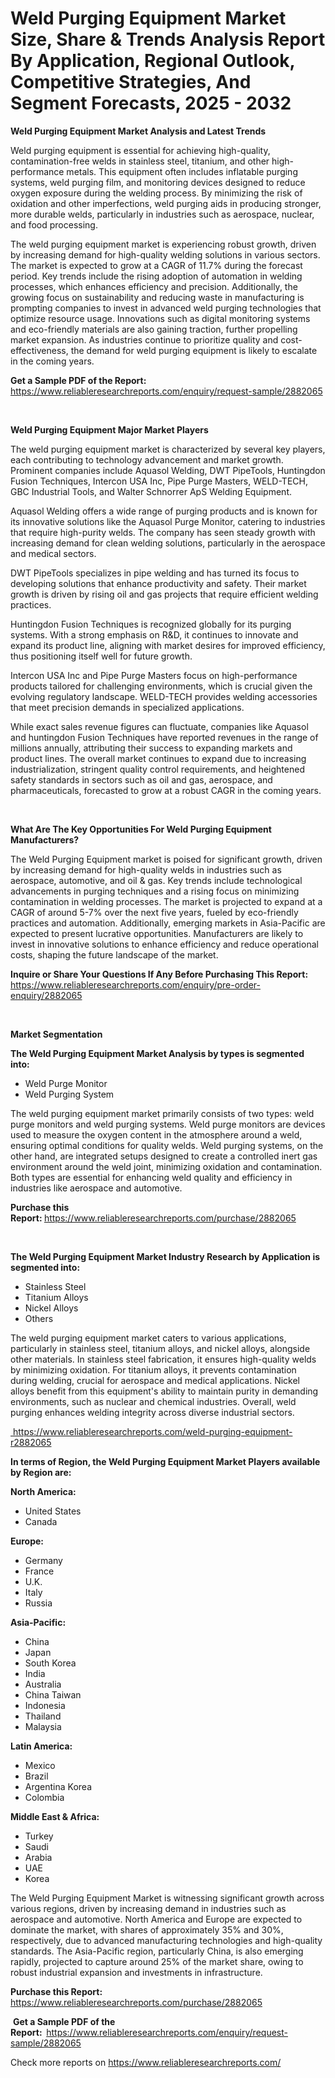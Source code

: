 <p><h1>Weld Purging Equipment Market Size, Share & Trends Analysis Report By Application, Regional Outlook, Competitive Strategies, And Segment Forecasts, 2025 - 2032</h1></p><p><strong>Weld Purging Equipment Market Analysis and Latest Trends</strong></p>
<p><p>Weld purging equipment is essential for achieving high-quality, contamination-free welds in stainless steel, titanium, and other high-performance metals. This equipment often includes inflatable purging systems, weld purging film, and monitoring devices designed to reduce oxygen exposure during the welding process. By minimizing the risk of oxidation and other imperfections, weld purging aids in producing stronger, more durable welds, particularly in industries such as aerospace, nuclear, and food processing.</p><p>The weld purging equipment market is experiencing robust growth, driven by increasing demand for high-quality welding solutions in various sectors. The market is expected to grow at a CAGR of 11.7% during the forecast period. Key trends include the rising adoption of automation in welding processes, which enhances efficiency and precision. Additionally, the growing focus on sustainability and reducing waste in manufacturing is prompting companies to invest in advanced weld purging technologies that optimize resource usage. Innovations such as digital monitoring systems and eco-friendly materials are also gaining traction, further propelling market expansion. As industries continue to prioritize quality and cost-effectiveness, the demand for weld purging equipment is likely to escalate in the coming years.</p></p>
<p><strong>Get a Sample PDF of the Report:&nbsp;</strong> <a href="https://www.reliableresearchreports.com/enquiry/request-sample/2882065?utm_campaign=3059&utm_medium=2&utm_source=Github&utm_content=ia&utm_term=12032025&utm_id=weld-purging-equipment">https://www.reliableresearchreports.com/enquiry/request-sample/2882065</a></p>
<p>&nbsp;</p>
<p><strong>Weld Purging Equipment Major Market Players</strong></p>
<p><p>The weld purging equipment market is characterized by several key players, each contributing to technology advancement and market growth. Prominent companies include Aquasol Welding, DWT PipeTools, Huntingdon Fusion Techniques, Intercon USA Inc, Pipe Purge Masters, WELD-TECH, GBC Industrial Tools, and Walter Schnorrer ApS Welding Equipment.</p><p>Aquasol Welding offers a wide range of purging products and is known for its innovative solutions like the Aquasol Purge Monitor, catering to industries that require high-purity welds. The company has seen steady growth with increasing demand for clean welding solutions, particularly in the aerospace and medical sectors.</p><p>DWT PipeTools specializes in pipe welding and has turned its focus to developing solutions that enhance productivity and safety. Their market growth is driven by rising oil and gas projects that require efficient welding practices.</p><p>Huntingdon Fusion Techniques is recognized globally for its purging systems. With a strong emphasis on R&D, it continues to innovate and expand its product line, aligning with market desires for improved efficiency, thus positioning itself well for future growth.</p><p>Intercon USA Inc and Pipe Purge Masters focus on high-performance products tailored for challenging environments, which is crucial given the evolving regulatory landscape. WELD-TECH provides welding accessories that meet precision demands in specialized applications.</p><p>While exact sales revenue figures can fluctuate, companies like Aquasol and huntingdon Fusion Techniques have reported revenues in the range of millions annually, attributing their success to expanding markets and product lines. The overall market continues to expand due to increasing industrialization, stringent quality control requirements, and heightened safety standards in sectors such as oil and gas, aerospace, and pharmaceuticals, forecasted to grow at a robust CAGR in the coming years.</p></p>
<p>&nbsp;</p>
<p><strong>What Are The Key Opportunities For Weld Purging Equipment Manufacturers?</strong></p>
<p><p>The Weld Purging Equipment market is poised for significant growth, driven by increasing demand for high-quality welds in industries such as aerospace, automotive, and oil & gas. Key trends include technological advancements in purging techniques and a rising focus on minimizing contamination in welding processes. The market is projected to expand at a CAGR of around 5-7% over the next five years, fueled by eco-friendly practices and automation. Additionally, emerging markets in Asia-Pacific are expected to present lucrative opportunities. Manufacturers are likely to invest in innovative solutions to enhance efficiency and reduce operational costs, shaping the future landscape of the market.</p></p>
<p><strong>Inquire or Share Your Questions If Any Before Purchasing This Report:</strong> <a href="https://www.reliableresearchreports.com/enquiry/pre-order-enquiry/2882065?utm_campaign=3059&utm_medium=2&utm_source=Github&utm_content=ia&utm_term=12032025&utm_id=weld-purging-equipment">https://www.reliableresearchreports.com/enquiry/pre-order-enquiry/2882065</a></p>
<p>&nbsp;</p>
<p><strong>Market Segmentation</strong></p>
<p><strong>The Weld Purging Equipment Market Analysis by types is segmented into:</strong></p>
<p><ul><li>Weld Purge Monitor</li><li>Weld Purging System</li></ul></p>
<p><p>The weld purging equipment market primarily consists of two types: weld purge monitors and weld purging systems. Weld purge monitors are devices used to measure the oxygen content in the atmosphere around a weld, ensuring optimal conditions for quality welds. Weld purging systems, on the other hand, are integrated setups designed to create a controlled inert gas environment around the weld joint, minimizing oxidation and contamination. Both types are essential for enhancing weld quality and efficiency in industries like aerospace and automotive.</p></p>
<p><strong>Purchase this Report:&nbsp;</strong><a href="https://www.reliableresearchreports.com/purchase/2882065?utm_campaign=3059&utm_medium=2&utm_source=Github&utm_content=ia&utm_term=12032025&utm_id=weld-purging-equipment">https://www.reliableresearchreports.com/purchase/2882065</a></p>
<p>&nbsp;</p>
<p><strong>The Weld Purging Equipment Market Industry Research by Application is segmented into:</strong></p>
<p><ul><li>Stainless Steel</li><li>Titanium Alloys</li><li>Nickel Alloys</li><li>Others</li></ul></p>
<p><p>The weld purging equipment market caters to various applications, particularly in stainless steel, titanium alloys, and nickel alloys, alongside other materials. In stainless steel fabrication, it ensures high-quality welds by minimizing oxidation. For titanium alloys, it prevents contamination during welding, crucial for aerospace and medical applications. Nickel alloys benefit from this equipment's ability to maintain purity in demanding environments, such as nuclear and chemical industries. Overall, weld purging enhances welding integrity across diverse industrial sectors.</p></p>
<p><a href="https://www.reliableresearchreports.com/weld-purging-equipment-r2882065?utm_campaign=3059&utm_medium=2&utm_source=Github&utm_content=ia&utm_term=12032025&utm_id=weld-purging-equipment">&nbsp;https://www.reliableresearchreports.com/weld-purging-equipment-r2882065</a></p>
<p><strong>In terms of Region, the Weld Purging Equipment Market Players available by Region are:</strong></p>
<p>
    <p> <strong> North America: </strong>
        <ul>
            <li>United States</li>
            <li>Canada</li>
        </ul>
        </p> 
    <p> <strong> Europe: </strong>
        <ul>
            <li>Germany</li>
            <li>France</li>
            <li>U.K.</li>
            <li>Italy</li>
            <li>Russia</li>
        </ul>
        </p> 
    <p> <strong> Asia-Pacific: </strong>
        <ul>
            <li>China</li>
            <li>Japan</li>
            <li>South Korea</li>
            <li>India</li>
            <li>Australia</li>
            <li>China Taiwan</li>
            <li>Indonesia</li>
            <li>Thailand</li>
            <li>Malaysia</li>
        </ul>
        </p> 
    <p> <strong> Latin America: </strong>
        <ul>
            <li>Mexico</li>
            <li>Brazil</li>
            <li>Argentina Korea</li>
            <li>Colombia</li>
        </ul>
        </p> 
    <p> <strong> Middle East & Africa: </strong>
        <ul>
            <li>Turkey</li>
            <li>Saudi</li>
            <li>Arabia</li>
            <li>UAE</li>
            <li>Korea</li>
        </ul>
    </p>
    </p>
<p><p>The Weld Purging Equipment Market is witnessing significant growth across various regions, driven by increasing demand in industries such as aerospace and automotive. North America and Europe are expected to dominate the market, with shares of approximately 35% and 30%, respectively, due to advanced manufacturing technologies and high-quality standards. The Asia-Pacific region, particularly China, is also emerging rapidly, projected to capture around 25% of the market share, owing to robust industrial expansion and investments in infrastructure.</p></p>
<p><strong>Purchase this Report: </strong><a href="https://www.reliableresearchreports.com/purchase/2882065?utm_campaign=3059&utm_medium=2&utm_source=Github&utm_content=ia&utm_term=12032025&utm_id=weld-purging-equipment">https://www.reliableresearchreports.com/purchase/2882065</a></p>
<p>&nbsp;<strong>Get a Sample PDF of the Report:&nbsp;&nbsp;</strong><a href="https://www.reliableresearchreports.com/enquiry/request-sample/2882065?utm_campaign=3059&utm_medium=2&utm_source=Github&utm_content=ia&utm_term=12032025&utm_id=weld-purging-equipment">https://www.reliableresearchreports.com/enquiry/request-sample/2882065</a></p>
<p><strong></strong></p>
<p>Check more reports on <a href="https://www.reliableresearchreports.com/?utm_campaign=3059&utm_medium=2&utm_source=Github&utm_content=ia&utm_term=12032025&utm_id=weld-purging-equipment">https://www.reliableresearchreports.com/</a></p>